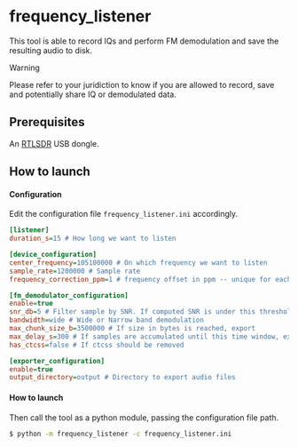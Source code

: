 # frequency_listener
This tool is able to record IQs and perform FM demodulation and save the resulting audio to disk.

> [!WARNING]  
> Please refer to your juridiction to know if you are allowed to record, save and potentially share IQ or demodulated data.

## Prerequisites
An [RTLSDR](https://en.wikipedia.org/wiki/List_of_software-defined_radios) USB dongle.

## How to launch
#### Configuration

Edit the configuration file `frequency_listener.ini` accordingly.
```ini
[listener]
duration_s=15 # How long we want to listen

[device_configuration]
center_frequency=105100000 # On which frequency we want to listen
sample_rate=1200000 # Sample rate
frequency_correction_ppm=1 # frequency offset in ppm -- unique for each device

[fm_demodulator_configuration]
enable=true
snr_db=5 # Filter sample by SNR. If computed SNR is under this threshold, sample is discarded and not demodulated
bandwidth=wide # Wide or Narrow band demodulation
max_chunk_size_b=3500000 # If size in bytes is reached, export
max_delay_s=300 # If samples are accumulated until this time window, export
has_ctcss=false # If ctcss should be removed

[exporter_configuration]
enable=true
output_directory=output # Directory to export audio files
```
#### How to launch

Then call the tool as a python module, passing the configuration file path.

```bash
$ python -m frequency_listener -c frequency_listener.ini
```

